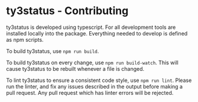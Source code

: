 ty3status - Contributing
========================

ty3status is developed using typescript. For all development tools are installed locally into the package. Everything
needed to develop is defined as npm scripts.

To build ty3status, use `npm run build`.

To build ty3status on every change, use `npm run build-watch`. This will cause ty3status to be rebuilt whenever a file is
changed.

To lint ty3status to ensure a consistent code style, use `npm run lint`. Please run the linter, and fix any issues
described in the output before making a pull request. Any pull request which has linter errors will be rejected.
